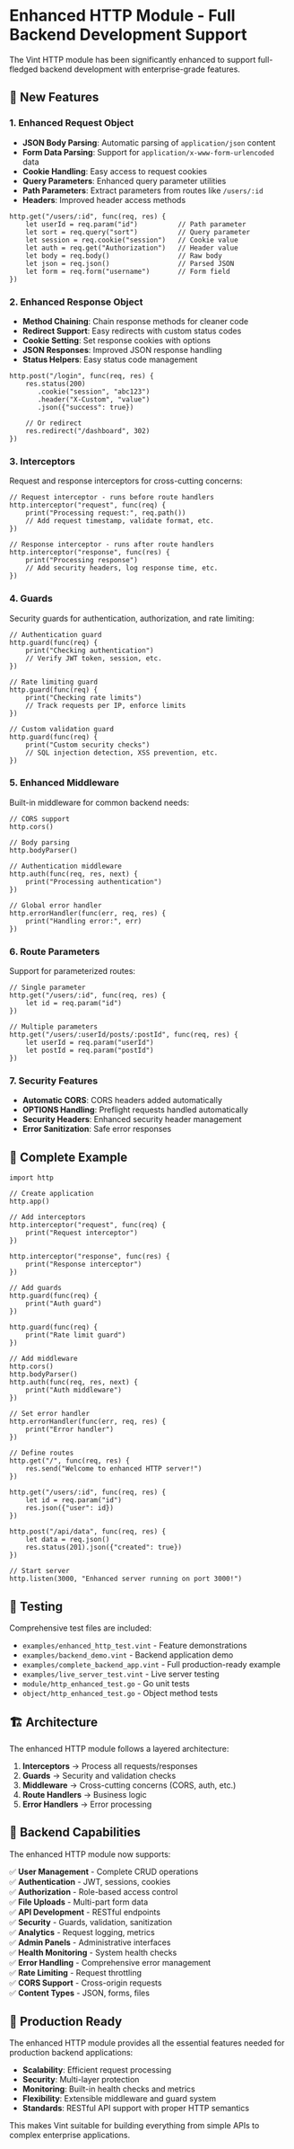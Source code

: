 # Enhanced HTTP Module - Full Backend Development Support

The Vint HTTP module has been significantly enhanced to support full-fledged backend development with enterprise-grade features.

## 🚀 New Features

### 1. **Enhanced Request Object**
- **JSON Body Parsing**: Automatic parsing of `application/json` content
- **Form Data Parsing**: Support for `application/x-www-form-urlencoded` data
- **Cookie Handling**: Easy access to request cookies
- **Query Parameters**: Enhanced query parameter utilities
- **Path Parameters**: Extract parameters from routes like `/users/:id`
- **Headers**: Improved header access methods

```vint
http.get("/users/:id", func(req, res) {
    let userId = req.param("id")          // Path parameter
    let sort = req.query("sort")          // Query parameter
    let session = req.cookie("session")   // Cookie value
    let auth = req.get("Authorization")   // Header value
    let body = req.body()                 // Raw body
    let json = req.json()                 // Parsed JSON
    let form = req.form("username")       // Form field
})
```

### 2. **Enhanced Response Object**
- **Method Chaining**: Chain response methods for cleaner code
- **Redirect Support**: Easy redirects with custom status codes
- **Cookie Setting**: Set response cookies with options
- **JSON Responses**: Improved JSON response handling
- **Status Helpers**: Easy status code management

```vint
http.post("/login", func(req, res) {
    res.status(200)
       .cookie("session", "abc123")
       .header("X-Custom", "value")
       .json({"success": true})
    
    // Or redirect
    res.redirect("/dashboard", 302)
})
```

### 3. **Interceptors**
Request and response interceptors for cross-cutting concerns:

```vint
// Request interceptor - runs before route handlers
http.interceptor("request", func(req) {
    print("Processing request:", req.path())
    // Add request timestamp, validate format, etc.
})

// Response interceptor - runs after route handlers
http.interceptor("response", func(res) {
    print("Processing response")
    // Add security headers, log response time, etc.
})
```

### 4. **Guards**
Security guards for authentication, authorization, and rate limiting:

```vint
// Authentication guard
http.guard(func(req) {
    print("Checking authentication")
    // Verify JWT token, session, etc.
})

// Rate limiting guard
http.guard(func(req) {
    print("Checking rate limits")
    // Track requests per IP, enforce limits
})

// Custom validation guard
http.guard(func(req) {
    print("Custom security checks")
    // SQL injection detection, XSS prevention, etc.
})
```

### 5. **Enhanced Middleware**
Built-in middleware for common backend needs:

```vint
// CORS support
http.cors()

// Body parsing
http.bodyParser()

// Authentication middleware
http.auth(func(req, res, next) {
    print("Processing authentication")
})

// Global error handler
http.errorHandler(func(err, req, res) {
    print("Handling error:", err)
})
```

### 6. **Route Parameters**
Support for parameterized routes:

```vint
// Single parameter
http.get("/users/:id", func(req, res) {
    let id = req.param("id")
})

// Multiple parameters
http.get("/users/:userId/posts/:postId", func(req, res) {
    let userId = req.param("userId")
    let postId = req.param("postId")
})
```

### 7. **Security Features**
- **Automatic CORS**: CORS headers added automatically
- **OPTIONS Handling**: Preflight requests handled automatically
- **Security Headers**: Enhanced security header management
- **Error Sanitization**: Safe error responses

## 📖 Complete Example

```vint
import http

// Create application
http.app()

// Add interceptors
http.interceptor("request", func(req) {
    print("Request interceptor")
})

http.interceptor("response", func(res) {
    print("Response interceptor")
})

// Add guards
http.guard(func(req) {
    print("Auth guard")
})

http.guard(func(req) {
    print("Rate limit guard")
})

// Add middleware
http.cors()
http.bodyParser()
http.auth(func(req, res, next) {
    print("Auth middleware")
})

// Set error handler
http.errorHandler(func(err, req, res) {
    print("Error handler")
})

// Define routes
http.get("/", func(req, res) {
    res.send("Welcome to enhanced HTTP server!")
})

http.get("/users/:id", func(req, res) {
    let id = req.param("id")
    res.json({"user": id})
})

http.post("/api/data", func(req, res) {
    let data = req.json()
    res.status(201).json({"created": true})
})

// Start server
http.listen(3000, "Enhanced server running on port 3000!")
```

## 🧪 Testing

Comprehensive test files are included:

- `examples/enhanced_http_test.vint` - Feature demonstrations
- `examples/backend_demo.vint` - Backend application demo
- `examples/complete_backend_app.vint` - Full production-ready example
- `examples/live_server_test.vint` - Live server testing
- `module/http_enhanced_test.go` - Go unit tests
- `object/http_enhanced_test.go` - Object method tests

## 🏗️ Architecture

The enhanced HTTP module follows a layered architecture:

1. **Interceptors** → Process all requests/responses
2. **Guards** → Security and validation checks
3. **Middleware** → Cross-cutting concerns (CORS, auth, etc.)
4. **Route Handlers** → Business logic
5. **Error Handlers** → Error processing

## 🎯 Backend Capabilities

The enhanced HTTP module now supports:

✅ **User Management** - Complete CRUD operations  
✅ **Authentication** - JWT, sessions, cookies  
✅ **Authorization** - Role-based access control  
✅ **File Uploads** - Multi-part form data  
✅ **API Development** - RESTful endpoints  
✅ **Security** - Guards, validation, sanitization  
✅ **Analytics** - Request logging, metrics  
✅ **Admin Panels** - Administrative interfaces  
✅ **Health Monitoring** - System health checks  
✅ **Error Handling** - Comprehensive error management  
✅ **Rate Limiting** - Request throttling  
✅ **CORS Support** - Cross-origin requests  
✅ **Content Types** - JSON, forms, files  

## 🚀 Production Ready

The enhanced HTTP module provides all the essential features needed for production backend applications:

- **Scalability**: Efficient request processing
- **Security**: Multi-layer protection
- **Monitoring**: Built-in health checks and metrics
- **Flexibility**: Extensible middleware and guard system
- **Standards**: RESTful API support with proper HTTP semantics

This makes Vint suitable for building everything from simple APIs to complex enterprise applications.